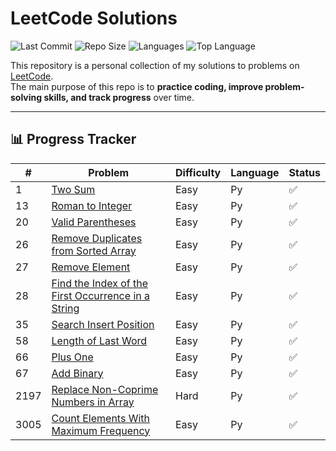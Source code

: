 # LeetCode Solutions

![Last Commit](https://img.shields.io/github/last-commit/Mohd-Afzaal/Leetcoder?style=flat-square)
![Repo Size](https://img.shields.io/github/repo-size/Mohd-Afzaal/Leetcoder?style=flat-square)
![Languages](https://img.shields.io/github/languages/count/Mohd-Afzaal/Leetcoder?style=flat-square)
![Top Language](https://img.shields.io/github/languages/top/Mohd-Afzaal/Leetcoder?style=flat-square)

This repository is a personal collection of my solutions to problems on [LeetCode](https://leetcode.com/).  
The main purpose of this repo is to **practice coding, improve problem-solving skills, and track progress** over time.

---

## 📊 Progress Tracker
<!-- START_TABLE -->
| # | Problem | Difficulty | Language | Status |
|---|----------|------------|----------|---------|
| 1 | [Two Sum](https://leetcode.com/problems/two-sum/) | Easy | Py | ✅ |
| 13 | [Roman to Integer](https://leetcode.com/problems/roman-to-integer/) | Easy | Py | ✅ |
| 20 | [Valid Parentheses](https://leetcode.com/problems/valid-parentheses/) | Easy | Py | ✅ |
| 26 | [Remove Duplicates from Sorted Array](https://leetcode.com/problems/remove-duplicates-from-sorted-array/) | Easy | Py | ✅ |
| 27 | [Remove Element](https://leetcode.com/problems/remove-element/) | Easy | Py | ✅ |
| 28 | [Find the Index of the First Occurrence in a String](https://leetcode.com/problems/find-the-index-of-the-first-occurrence-in-a-string/) | Easy | Py | ✅ |
| 35 | [Search Insert Position](https://leetcode.com/problems/search-insert-position/) | Easy | Py | ✅ |
| 58 | [Length of Last Word](https://leetcode.com/problems/length-of-last-word/) | Easy | Py | ✅ |
| 66 | [Plus One](https://leetcode.com/problems/plus-one/) | Easy | Py | ✅ |
| 67 | [Add Binary](https://leetcode.com/problems/add-binary/) | Easy | Py | ✅ |
| 2197 | [Replace Non-Coprime Numbers in Array](https://leetcode.com/problems/replace-non-coprime-numbers-in-array/) | Hard | Py | ✅ |
| 3005 | [Count Elements With Maximum Frequency](https://leetcode.com/problems/count-elements-with-maximum-frequency/) | Easy | Py | ✅ |
<!-- END_TABLE -->
